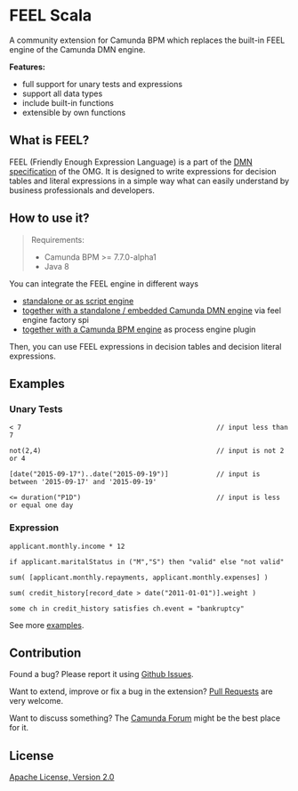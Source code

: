 # FEEL Scala

A community extension for Camunda BPM which replaces the built-in FEEL engine of the Camunda DMN engine.

**Features:**

* full support for unary tests and expressions
* support all data types
* include built-in functions
* extensible by own functions

## What is FEEL?

FEEL (Friendly Enough Expression Language) is a part of the [DMN specification](http://www.omg.org/spec/DMN/) of the OMG. It is designed to write expressions for decision tables and literal expressions in a simple way what can easily understand by business professionals and developers.

## How to use it?

> Requirements:
> * Camunda BPM >= 7.7.0-alpha1
> * Java 8

You can integrate the FEEL engine in different ways 

* [standalone or as script engine](https://github.com/camunda/feel-scala/tree/master/feel-engine#how-to-use-it)
* [together with a standalone / embedded Camunda DMN engine](https://github.com/camunda/feel-scala/tree/master/feel-engine-factory#how-to-use-it) via feel engine factory spi
* [together with a Camunda BPM engine](https://github.com/camunda/feel-scala/tree/master/feel-engine-plugin#how-to-use-it) as process engine plugin

Then, you can use FEEL expressions in decision tables and decision literal expressions.

## Examples

### Unary Tests

```
< 7                                                 // input less than 7

not(2,4)                                            // input is not 2 or 4

[date("2015-09-17")..date("2015-09-19")]            // input is between '2015-09-17' and '2015-09-19'

<= duration("P1D")                                  // input is less or equal one day    
```

### Expression

```
applicant.monthly.income * 12                                           

if applicant.maritalStatus in ("M","S") then "valid" else "not valid"    

sum( [applicant.monthly.repayments, applicant.monthly.expenses] )        

sum( credit_history[record_date > date("2011-01-01")].weight )           

some ch in credit_history satisfies ch.event = "bankruptcy"      
```

See more [examples](https://github.com/camunda/feel-scala/tree/master/examples).

## Contribution

Found a bug? Please report it using [Github Issues](https://github.com/camunda/feel-scala/issues).

Want to extend, improve or fix a bug in the extension? [Pull Requests](https://github.com/camunda/feel-scala/pulls) are very welcome.

Want to discuss something? The [Camunda Forum](https://forum.camunda.org/c/community-extensions) might be the best place for it.

## License

[Apache License, Version 2.0](./LICENSE)
